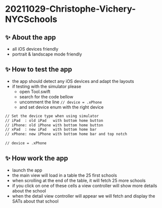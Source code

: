 # 20211029-Christophe-Vichery-NYCSchools

## ✨ About the app
- all iOS devices friendly
- portrait & landscape mode friendly

## ✨ How to test the app
- the app should detect any iOS devices and adapt the layouts
- if testing with the simulator please
    - open Tool.swift
    - search for the code bellow
    - uncomment the line ```// device = .xPhone```
    - and set device enum with the right device

```sh
// Set the device type when using simulator
// iPad  : old iPad   with bottom home button
// iPhone: old iPhone with bottom home button
// xPad  : new iPad   with bottom home bar
// xPhone: new iPhone with bottom home bar and top notch
        
// device = .xPhone
```
## ✨ How work the app
- launch the app
- the main view will load in a table the 25 first schools
- when scrolling at the end of the table, it will fetch 25 more schools
- if you click on one of these cells a view controller will show more details about the school
- when the detail view controller will appear we will fetch and display the SATs about that school
